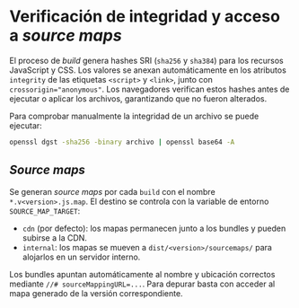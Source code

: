 # Verificación de integridad y acceso a *source maps*

El proceso de *build* genera hashes SRI (`sha256` y `sha384`) para los
recursos JavaScript y CSS. Los valores se anexan automáticamente en los
atributos `integrity` de las etiquetas `<script>` y `<link>`, junto con
`crossorigin="anonymous"`. Los navegadores verifican estos hashes antes de
ejecutar o aplicar los archivos, garantizando que no fueron alterados.

Para comprobar manualmente la integridad de un archivo se puede ejecutar:

```bash
openssl dgst -sha256 -binary archivo | openssl base64 -A
```

## *Source maps*

Se generan *source maps* por cada `build` con el nombre `*.v<version>.js.map`.
El destino se controla con la variable de entorno `SOURCE_MAP_TARGET`:

- `cdn` (por defecto): los mapas permanecen junto a los bundles y pueden
  subirse a la CDN.
- `internal`: los mapas se mueven a `dist/<version>/sourcemaps/` para alojarlos
  en un servidor interno.

Los bundles apuntan automáticamente al nombre y ubicación correctos mediante
`//# sourceMappingURL=...`. Para depurar basta con acceder al mapa generado
de la versión correspondiente.
